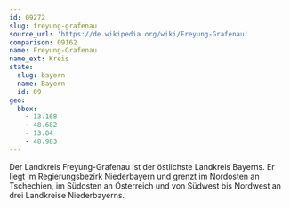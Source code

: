```yaml
---
id: 09272
slug: freyung-grafenau
source_url: 'https://de.wikipedia.org/wiki/Freyung-Grafenau'
comparison: 09162
name: Freyung-Grafenau
name_ext: Kreis
state:
  slug: bayern
  name: Bayern
  id: 09
geo:
  bbox:
    - 13.168
    - 48.682
    - 13.84
    - 48.983
---
```


Der Landkreis Freyung-Grafenau ist der östlichste Landkreis Bayerns. Er liegt im Regierungsbezirk Niederbayern und grenzt im Nordosten an Tschechien, im Südosten an Österreich und von Südwest bis Nordwest an drei Landkreise Niederbayerns.
